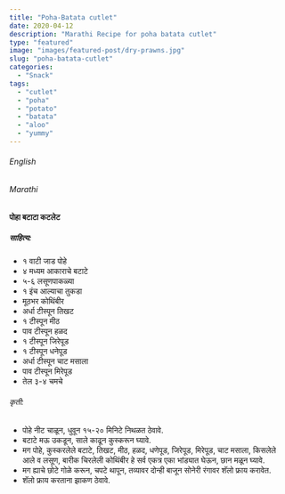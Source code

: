 ```yaml
---
title: "Poha-Batata cutlet"
date: 2020-04-12
description: "Marathi Recipe for poha batata cutlet"
type: "featured"
image: "images/featured-post/dry-prawns.jpg"
slug: "poha-batata-cutlet"
categories: 
  - "Snack"
tags:
  - "cutlet"
  - "poha"
  - "potato"
  - "batata"
  - "aloo"
  - "yummy"
---
```


###### English






###### Marathi


#### पोहा बटाटा कटलेट 

##### साहित्य: 

 
- १ वाटी जाड पोहे 
- ४ मध्यम आकाराचे बटाटे
- ५-६ लसूणपाकळ्या 
- १ इंच आल्याचा तुकडा
- मूठभर कोथिंबीर 
- अर्धा टीस्पून तिखट 
- १ टीस्पून मीठ 
- पाव टीस्पून हळद 
- १ टीस्पून जिरेपूड 
- १ टीस्पून धनेपूड 
- अर्धा टीस्पून चाट मसाला 
- पाव टीस्पून मिरेपूड 
- तेल ३-४ चमचे 




###### कृती:


- पोहे नीट चाळून, धुवून १५-२० मिनिटे निथळत ठेवावे. 
- बटाटे मऊ उकडून, साले काढून कुस्करून घ्यावे. 
- मग पोहे, कुस्करलेले बटाटे, तिखट, मीठ, हळद, धणेपूड, जिरेपूड, मिरेपूड, चाट मसाला, किसलेले आले व लसूण, बारीक चिरलेली कोथिंबीर हे सर्व एकत्र एका भांड्यात घेऊन, छान मळून घ्यावे. 
- मग ह्याचे छोटे गोळे करून, चपटे थापून, तव्यावर दोन्ही बाजून सोनेरी रंगावर शॅलो फ्राय करावेत. 
- शॅलो फ्राय करताना झाकण ठेवावे. 


